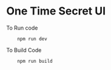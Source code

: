 # One Time Secret UI

To Run code 

```
    npm run dev

```

To Build Code
```
    npm run build
    
```